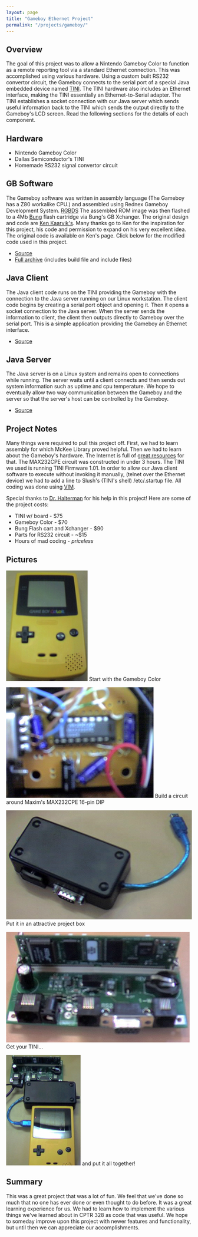 ```yaml
---
layout: page
title: "Gameboy Ethernet Project"
permalink: "/projects/gameboy/"
---
```


Overview
--------

The goal of this project was to allow a Nintendo Gameboy Color to 
function as a remote reporting tool via a standard Ethernet connection. 
This was accomplished using various hardware. Using a custom built 
RS232 convertor circuit, the Gameboy connects to the serial port of 
a special Java embedded device named [TINI](http://www.ibutton.com/TINI). 
The TINI hardware also includes an Ethernet interface, making the 
TINI essentially an Ethernet-to-Serial adapter. The TINI establishes 
a socket connection with our Java server which sends useful information 
back to the TINI which sends the output directly to the Gameboy's 
LCD screen. Read the following sections for the details of each component.

Hardware
--------

 * Nintendo Gameboy Color
 * Dallas Semiconductor's TINI
 * Homemade RS232 signal convertor circuit

GB Software
-----------

The Gameboy software was written in assembly language (The Gameboy 
has a Z80 workalike CPU.) and assembled using Rednex Gameboy Development 
System. [RGBDS](http://www.otakunozoku.com/rgbds/index.html)
The assembled ROM image was then flashed to a 4Mb [Bung](http://www.bung.com.hk)
flash cartridge via Bung's GB Xchanger. The original design and 
code are [Ken Kaarvik's](http://www.geocities.com/kkaarvik/gameboy.html).
Many thanks go to Ken for the inspiration for this 
project, his code and permission to expand on his very excellent 
idea. The original code is available on Ken's page. Click below 
for the modified code used in this project.

 * [Source](/files/commboy.asm)
 * [Full archive](/files/commboyv09.zip) (includes build file and include files)

Java Client
-----------

The Java client code runs on the TINI providing the Gameboy with 
the connection to the Java server running on our Linux workstation. 
The client code begins by creating a serial port object and opening 
it. Then it opens a socket connection to the Java server. When the 
server sends the information to client, the client then outputs 
directly to Gameboy over the serial port. This is a simple application 
providing the Gameboy an Ethernet interface.

 * [Source](/files/GBClient.java)

Java Server
-----------

The Java server is on a Linux system and remains open to connections 
while running. The server waits until a client connects and then 
sends out system information such as uptime and cpu temperature. 
We hope to eventually allow two way communication between the Gameboy 
and the server so that the server's host can be controlled by the 
Gameboy.

 * [Source](/files/GBServer.java)

Project Notes
-------------

Many things were required to pull this project off. First, we had 
to learn assembly for which McKee Library proved helpful. Then we 
had to learn about the Gameboy's hardware. The Internet is full 
of [great resources](http://www.devrs.com/gb) for that. 
The MAX232CPE circuit was constructed in under 3 hours. The TINI 
we used is running TINI Firmware 1.01. In order to allow our Java 
client software to execute without invoking it manually, (telnet 
over the Ethernet device) we had to add a line to Slush's (TINI's 
shell) /etc/.startup file. All coding was done using
[VIM](http://www.vim.org).

Special thanks to [Dr. Halterman](http://www.cs.southern.edu/~haltermn)
for his help in this project! Here are some of the 
project costs: 

 * TINI w/ board - $75
 * Gameboy Color - $70
 * Bung Flash cart and Xchanger - $90
 * Parts for RS232 circuit - ~$15
 * Hours of mad coding - _priceless_

Pictures
--------

![Gameboy Color][proj1] Start with the Gameboy Color

![RS232 Converter][proj6] Build a circuit around Maxim's MAX232CPE 16-pin DIP

![Project Box][proj3] Put it in an attractive project box

![The TINI][proj4] Get your TINI...

![All together][proj2] and put it all together!

Summary
-------

This was a great project that was a lot of fun. We feel that we've 
done so much that no one has ever done or even thought to do before. 
It was a great learning experience for us. We had to learn how to 
implement the various things we've learned about in CPTR 328 as 
code that was useful. We hope to someday improve upon this project 
with newer features and functionality, but until then we can
appreciate our accomplishments.

[proj1]: /images/proj1.jpg
[proj2]: /images/proj2.jpg
[proj3]: /images/proj3.jpg
[proj4]: /images/proj4.jpg
[proj6]: /images/proj6.jpg
